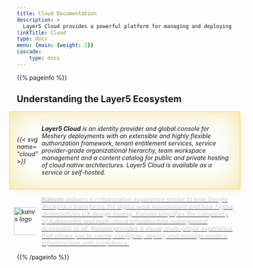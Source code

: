 ```yaml
---
title: Cloud Documentation
description: >
  Layer5 Cloud provides a powerful platform for managing and deploying your cloud infrastructure with flexibility and ease.
linkTitle: Cloud
type: docs
menu: {main: {weight: 2}}
cascade: 
    type: docs
---
```


{{% pageinfo %}}

<style>
    .highlight-box {
      display: flex;
      align-items: center;
      font-style: italic;
      gap: 0.5rem;
      padding: 1rem;
      margin: auto -1rem;
      box-shadow: inset 0 0em 4em #ebc01766, 0 0 0 2px #ebc01766, 0.3em 0.3em 1em #ebc01733;
      transition: box-shadow 0.3s ease;
      text-decoration: none;
      color: inherit;
    }
    .hidden-highlight-box {
      display: flex;
      align-items: center;
      font-style: italic;
      gap: 0.5rem;
      padding: 1rem;
      margin: auto -1rem;
      box-shadow: none;
      transition: box-shadow 0.3s ease;
      text-decoration: none;
      color: inherit;
    }
    .hidden-highlight-box:hover {
      box-shadow: inset 0 0em 4em #ebc01766, 0 0 0 2px #ebc01766, 0.3em 0.3em 1em #ebc01733;
    }
    /* New rule to hide highlight-box shadow when hidden-highlight-box is hovered or focused */
    .hidden-highlight-box:hover ~ .highlight-box,
    .hidden-highlight-box:focus ~ .highlight-box {
      box-shadow: none;
    }
</style>  

## Understanding the Layer5 Ecosystem

<div class="highlight-box" style="display:flex; gap: .5rem;">
                
<div style="min-width:50px;align-self:center;">{{< svg name="cloud" >}}</div>

<div style="margin:auto;">

  **Layer5 Cloud** is an identity provider and global console for Meshery deployments with an extensible and highly flexible authorization framework, tenant entitlement services, service provider-grade organizational hierarchy, team workspace management and a content catalog for public and private hosting of cloud native architectures. Layer5 Cloud is available as a service or self-hosted.
</div>
</div>

<a href="/kanvas">
  <div class="hidden-highlight-box">
    <div style="min-width:50px; align-self:center;">
      <img src="/images/logos/kanvas-icon-color.svg" alt="kanvas logo" style="height:65px;width:65px;margin-left:-.45rem; border:0" />
    </div>
    <div style="margin:auto; color:#ccc;">
      <strong>Kanvas</strong> delivers a collaborative experience similar to how Google Workplace transforms the digital work environment and how Figma democratizes UX design tooling. Kanvas simplifies the complexity of Kubernetes and multi-cloud infrastructure management accessible to all. Kanvas provides a visual, multi-player experience that allows you to create, configure, deploy, and manage modern infrastructure with confidence.
    </div>
  </div>
</a>

</div>
{{% /pageinfo %}}

<!-- {{< blocks/section color="dark" type="row" >}}
{{% blocks/feature icon="fa-lightbulb" title="Fastest OS **on the planet**!" %}}
The new **TechOS** operating system is an open source project. It is a new project, but with grand ambitions.
Please follow this space for updates!
{{% /blocks/feature %}}
{{% blocks/feature icon="fa-brands fa-github" title="Contributions welcome!" url="https://github.com/gohugoio/hugo" %}}
We do a [Pull Request](https://github.com/gohugoio/hugo/pulls) contributions workflow on **GitHub**. New users are always welcome!
{{% /blocks/feature %}}
{{% blocks/feature icon="./featured-background.png" title="Kanvas" url="/kanvas" %}}
**Kanvas** provides a visual interface that allows users to create and edit Kubernetes manifests, charts and pipelines, as well as monitor the performance and health of their clusters. Kanvas aims to simplify the complexity of Kubernetes and make it accessible to more users, similar to how Figma democratized design tools for web and mobile applications.
{{% /blocks/feature %}}
{{< /blocks/section >}} -->
